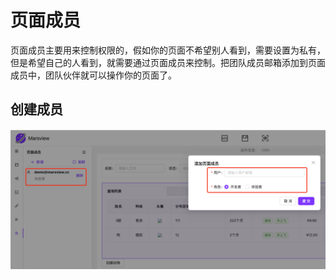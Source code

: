 # 页面成员

页面成员主要用来控制权限的，假如你的页面不希望别人看到，需要设置为私有，但是希望自己的人看到，就需要通过页面成员来控制。把团队成员邮箱添加到页面成员中，团队伙伴就可以操作你的页面了。

## 创建成员

![页面成员](./../assets/page/click_member.png)

